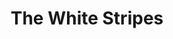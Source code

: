 ---
title: "The White Stripes"
summary: "The White Stripes were an American rock duo from Detroit, formed in 1997. The group consisted of Jack White and Meg White . They were a leading group of the 2000s indie rock and garage rock revival.
Beginning in the late 1990s, the White Stripes sought success within the Detroit music scene, releasing six singles and two studio albums, their self-titled debut album and De Stijl . They rose to prominence with their critically acclaimed albums White Blood Cells and Elephant , which propelled them to the forefront of the garage rock revival scene. The single \"Seven Nation Army\", which used a guitar and an octave pedal to create the opening riff, became one of their most recognizable songs. The band released two more albums, Get Behind Me Satan and Icky Thump , and the tour documentary Under Great White Northern Lights , before dissolving in 2011 after a lengthy hiatus from performing and recording.
The White Stripes used a low-fidelity approach to writing and recording. Their music featured a melding of garage rock and blues influences and a raw simplicity of composition, arrangement, and performance. The duo were also noted for their fashion and design aesthetic which featured a simple color scheme of red, white, and black—which was used on every album and single cover they released—as well as the duo's fascination with the number three. Their discography consists of six studio albums, two live albums, one extended play , one concert film, one tour documentary, 26 singles, and 14 music videos.
Over the course of their career, the White Stripes earned numerous accolades, which include winning a Brit Award from six nominations, six Grammy Awards from eleven nominations, and six MTV Video Music Awards from eighteen nominations. Two of their albums have been included on various editions of Rolling Stone's list of the 500 Greatest Albums of All Time, and in 2015, the same publication named them the sixth greatest duo of all time."
slug: "the-white-stripes"
image: "the-white-stripes.jpg"
apple_music_artist_url: "None"
wikipedia_url: "https://en.wikipedia.org/wiki/The_White_Stripes"
---